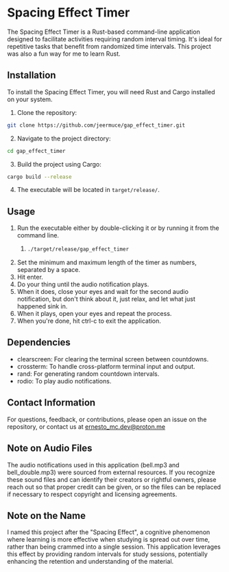# Spacing Effect Timer

The Spacing Effect Timer is a Rust-based command-line application designed to facilitate activities requiring random interval timing. It's ideal for repetitive tasks that benefit from randomized time intervals. This project was also a fun way for me to learn Rust.

## Installation

To install the Spacing Effect Timer, you will need Rust and Cargo installed on your system.

1. Clone the repository:

```bash
git clone https://github.com/jeermuce/gap_effect_timer.git
```

2. Navigate to the project directory:

```bash
cd gap_effect_timer
```

3. Build the project using Cargo:

```bash
cargo build --release
```

4. The executable will be located in `target/release/`.

## Usage

1. Run the executable either by double-clicking it or by running it from the command line.
    1. ```bash
       ./target/release/gap_effect_timer
       ```
2. Set the minimum and maximum length of the timer as numbers, separated by a space.
3. Hit enter.
4. Do your thing until the audio notification plays.
5. When it does, close your eyes and wait for the second audio notification, but don't think about it, just relax, and let what just happened sink in.
6. When it plays, open your eyes and repeat the process.
7. When you're done, hit ctrl-c to exit the application.

## Dependencies

-   clearscreen: For clearing the terminal screen between countdowns.
-   crossterm: To handle cross-platform terminal input and output.
-   rand: For generating random countdown intervals.
-   rodio: To play audio notifications.

## Contact Information

For questions, feedback, or contributions, please open an issue on the repository, or contact us at [ernesto_mc.dev@proton.me](mailto:ernesto_mc.dev@proton.me)

## Note on Audio Files

The audio notifications used in this application (bell.mp3 and bell_double.mp3) were sourced from external resources. If you recognize these sound files and can identify their creators or rightful owners, please reach out so that proper credit can be given, or so the files can be replaced if necessary to respect copyright and licensing agreements.

## Note on the Name

I named this project after the "Spacing Effect", a cognitive phenomenon where learning is more effective when studying is spread out over time, rather than being crammed into a single session. This application leverages this effect by providing random intervals for study sessions, potentially enhancing the retention and understanding of the material.
